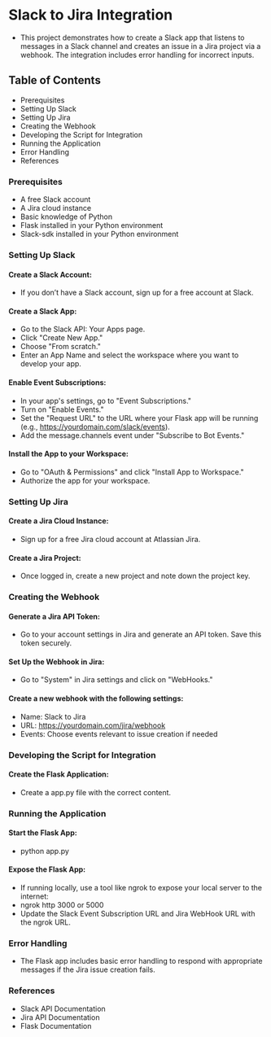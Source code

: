 # Slack to Jira Integration 

 - This project demonstrates how to create a Slack app that listens to messages in a Slack channel and creates an issue in a Jira project via a webhook. The integration includes error handling for incorrect inputs.

## Table of Contents

 - Prerequisites
 - Setting Up Slack
 - Setting Up Jira
 - Creating the Webhook
 - Developing the Script for Integration
 - Running the Application
 - Error Handling
 - References

### Prerequisites

 - A free Slack account
 - A Jira cloud instance
 - Basic knowledge of Python
 - Flask installed in your Python environment
 - Slack-sdk installed in your Python environment 

### Setting Up Slack

 #### Create a Slack Account:
  - If you don’t have a Slack account, sign up for a free account at Slack.

 #### Create a Slack App:
  - Go to the Slack API: Your Apps page.
  - Click "Create New App."
  - Choose "From scratch."
  - Enter an App Name and select the workspace where you want to develop your app.

 #### Enable Event Subscriptions:
  - In your app's settings, go to "Event Subscriptions."
  - Turn on "Enable Events."
  - Set the "Request URL" to the URL where your Flask app will be running (e.g., https://yourdomain.com/slack/events).
  - Add the message.channels event under "Subscribe to Bot Events."

 #### Install the App to your Workspace:
  - Go to "OAuth & Permissions" and click "Install App to Workspace."
  - Authorize the app for your workspace.

### Setting Up Jira

 #### Create a Jira Cloud Instance:
  - Sign up for a free Jira cloud account at Atlassian Jira.

 #### Create a Jira Project:
  - Once logged in, create a new project and note down the project key.

### Creating the Webhook
 
 #### Generate a Jira API Token:
  - Go to your account settings in Jira and generate an API token. Save this token securely.

 #### Set Up the Webhook in Jira:
  - Go to "System" in Jira settings and click on "WebHooks."

 #### Create a new webhook with the following settings:
  - Name: Slack to Jira
  - URL: https://yourdomain.com/jira/webhook
  - Events: Choose events relevant to issue creation if needed

### Developing the Script for Integration

 #### Create the Flask Application:
  - Create a app.py file with the correct content.

### Running the Application

 #### Start the Flask App:
  - python app.py

 #### Expose the Flask App:
  - If running locally, use a tool like ngrok to expose your local server to the internet:
  - ngrok http 3000 or 5000
  - Update the Slack Event Subscription URL and Jira WebHook URL with the ngrok URL.

### Error Handling

 - The Flask app includes basic error handling to respond with appropriate messages if the Jira issue creation fails.

### References

 - Slack API Documentation
 - Jira API Documentation
 - Flask Documentation
